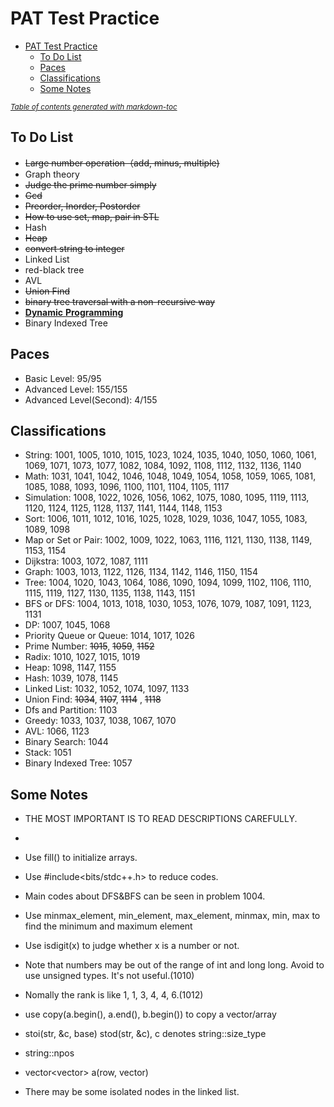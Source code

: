 # PAT Test Practice

- [PAT Test Practice](#pat-test-practice)
  - [To Do List](#to-do-list)
  - [Paces](#paces)
  - [Classifications](#classifications)
  - [Some Notes](#some-notes)

<small><i><a href='http://ecotrust-canada.github.io/markdown-toc/'>Table of contents generated with markdown-toc</a></i></small>


## To Do List
* ~~Large number operation（add, minus, multiple)~~
* Graph theory
* ~~Judge the prime number simply~~
* ~~Gcd~~
* ~~Preorder, Inorder, Postorder~~
* ~~How to use set, map, pair in STL~~
* Hash
* ~~Heap~~
* ~~convert string to integer~~
* Linked List
* red-black tree
* AVL
* ~~Union Find~~
* ~~binary tree traversal with a non-recursive way~~
* <u>**Dynamic** **Programming**</u>
* Binary Indexed Tree

## Paces
* Basic Level: 95/95
* Advanced Level: 155/155
* Advanced Level(Second): 4/155

## Classifications
* String: 1001, 1005, 1010, 1015, 1023, 1024, 1035, 1040, 1050, 1060, 1061, 1069, 1071, 1073, 1077, 1082, 1084, 1092, 1108, 1112, 1132, 1136, 1140
* Math: 1031, 1041, 1042, 1046, 1048, 1049, 1054, 1058, 1059, 1065, 1081, 1085, 1088, 1093, 1096, 1100, 1101, 1104, 1105, 1117
* Simulation: 1008, 1022, 1026, 1056, 1062, 1075, 1080, 1095, 1119, 1113, 1120, 1124, 1125, 1128, 1137, 1141, 1144, 1148, 1153
* Sort: 1006, 1011, 1012, 1016, 1025, 1028, 1029, 1036, 1047, 1055, 1083, 1089, 1098
* Map or Set or Pair: 1002, 1009, 1022, 1063, 1116, 1121, 1130, 1138, 1149, 1153, 1154
* Dijkstra: 1003, 1072,  1087, 1111
* Graph: 1003, 1013, 1122, 1126, 1134, 1142, 1146, 1150, 1154
* Tree: 1004, 1020, 1043, 1064, 1086, 1090, 1094, 1099, 1102, 1106, 1110, 1115, 1119, 1127, 1130, 1135, 1138, 1143, 1151
* BFS or DFS: 1004, 1013, 1018, 1030, 1053, 1076, 1079, 1087, 1091, 1123, 1131
* DP: 1007, 1045, 1068
* Priority Queue or Queue: 1014, 1017, 1026
* Prime Number: ~~1015~~, ~~1059~~, ~~1152~~
* Radix: 1010, 1027, 1015, 1019
* Heap: 1098, 1147, 1155
* Hash: 1039, 1078, 1145
* Linked List: 1032, 1052, 1074, 1097, 1133
* Union Find: ~~1034~~, ~~1107~~, ~~1114~~ , ~~1118~~
* Dfs and Partition: 1103
* Greedy: 1033, 1037, 1038, 1067, 1070
* AVL: 1066, 1123
* Binary Search: 1044
* Stack: 1051
* Binary Indexed Tree: 1057

## Some Notes
* THE MOST IMPORTANT IS TO READ DESCRIPTIONS CAREFULLY.

* 

* Use fill() to initialize arrays.

* Use #include<bits/stdc++.h> to reduce codes.

* Main codes about DFS&BFS can be seen in problem 1004.

* Use minmax_element, min_element, max_element, minmax, min, max to find the minimum and maximum element

* Use isdigit(x) to judge whether x is a number or not.

* Note that numbers may be out of the range of int and long long. Avoid to use unsigned types. It's not useful.(1010)

* Nomally the rank is like 1, 1, 3, 4, 4, 6.(1012)

* use copy(a.begin(), a.end(), b.begin()) to copy a vector/array

* stoi(str, &c, base)  stod(str, &c), c denotes string::size_type 

* string::npos

* vector<vector<int>> a(row, vector<int>)

* There may be some isolated nodes in the linked list.

  

  
